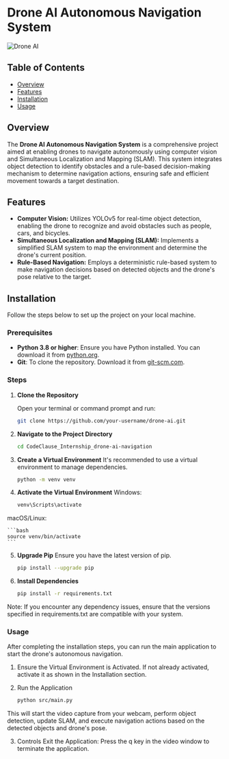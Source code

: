 # Drone AI Autonomous Navigation System

![Drone AI](https://img.shields.io/badge/Drone_AI-Autonomous_Navigation-brightgreen)

## Table of Contents

- [Overview](#overview)
- [Features](#features)
- [Installation](#installation)
- [Usage](#usage)


## Overview

The **Drone AI Autonomous Navigation System** is a comprehensive project aimed at enabling drones to navigate autonomously using computer vision and Simultaneous Localization and Mapping (SLAM). This system integrates object detection to identify obstacles and a rule-based decision-making mechanism to determine navigation actions, ensuring safe and efficient movement towards a target destination.

## Features

- **Computer Vision:** Utilizes YOLOv5 for real-time object detection, enabling the drone to recognize and avoid obstacles such as people, cars, and bicycles.
- **Simultaneous Localization and Mapping (SLAM):** Implements a simplified SLAM system to map the environment and determine the drone's current position.
- **Rule-Based Navigation:** Employs a deterministic rule-based system to make navigation decisions based on detected objects and the drone's pose relative to the target.

## Installation

Follow the steps below to set up the project on your local machine.

### Prerequisites

- **Python 3.8 or higher**: Ensure you have Python installed. You can download it from [python.org](https://www.python.org/downloads/).
- **Git**: To clone the repository. Download it from [git-scm.com](https://git-scm.com/downloads).

### Steps

1. **Clone the Repository**

   Open your terminal or command prompt and run:

   ```bash
   git clone https://github.com/your-username/drone-ai.git
   ```


2. **Navigate to the Project Directory**

    ```bash
    cd CodeClause_Internship_drone-ai-navigation
    ```

3. **Create a Virtual Environment**
It's recommended to use a virtual environment to manage dependencies.

    ```bash
    python -m venv venv
    ```

4. **Activate the Virtual Environment**
Windows:

    ```bash
    venv\Scripts\activate
    ```

macOS/Linux:

    ```bash
    source venv/bin/activate
    ```

5. **Upgrade Pip**
Ensure you have the latest version of pip.

    ```bash
    pip install --upgrade pip
    ```

6. **Install Dependencies**
    
    ```bash
    pip install -r requirements.txt
    ```
Note: If you encounter any dependency issues, ensure that the versions specified in requirements.txt are compatible with your system.

### Usage

After completing the installation steps, you can run the main application to start the drone's autonomous navigation.

1. Ensure the Virtual Environment is Activated. If not already activated, activate it as shown in the Installation section.

2. Run the Application

    ```bash
    python src/main.py
    ```
    
This will start the video capture from your webcam, perform object detection, update SLAM, and execute navigation actions based on the detected objects and drone's pose.

3. Controls
Exit the Application: Press the q key in the video window to terminate the application.
